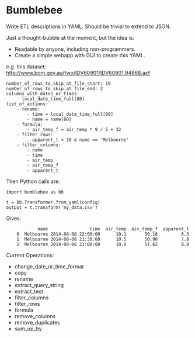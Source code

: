 Bumblebee
=========

Write ETL descriptions in YAML. Should be trivial to extend to JSON.

Just a thought-bubble at the moment, but the idea is:

* Readable by anyone, including non-programmers.
* Create a simple webapp with GUI to create this YAML.

e.g. this dataset: http://www.bom.gov.au/fwo/IDV60901/IDV60901.94868.axf

    number_of_rows_to_skip_at_file_start: 19
    number_of_rows_to_skip_at_file_end: 2
    columns_with_dates_or_times:
        - local_date_time_full[80]
    list_of_actions:
        - rename:
            - time = local_date_time_full[80]
            - name = name[80]
        - formula:
            - air_temp_f = air_temp * 9 / 5 + 32
        - filter_rows:
            - apparent_t < 10 & name == 'Melbourne'
        - filter_columns:
            - name
            - time
            - air_temp
            - air_temp_f
            - apparent_t

Then Python calls are:

    import bumblebee as bb

    t = bb.Transformer.from_yaml(config)
    output = t.transform('my_data.csv')

Gives:

                name                time  air_temp  air_temp_f  apparent_t
        0  Melbourne 2014-08-08 22:00:00      10.1       50.18         6.3
        1  Melbourne 2014-08-08 21:30:00      10.5       50.90         7.8
        2  Melbourne 2014-08-08 21:00:00      10.9       51.62         8.8


Current Operations:
* change_date_or_time_format
* copy
* rename
* extract_query_string
* extract_text
* filter_columns
* filter_rows
* formula
* remove_columns
* remove_duplicates
* sum_up_by
